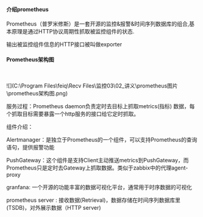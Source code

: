 #### 介绍prometheus



Prometheus（普罗米修斯）是一套开源的监控&报警&时间序列数据库的组合,基本原理是通过HTTP协议周期性抓取被监控组件的状态.

输出被监控组件信息的HTTP接口被叫做exporter 





#### Prometheus架构图



​               

![](C:\Program Files\feiq\Recv Files\监控03\02_讲义\prometheus图片\prometheus架构图.png)



服务过程：Prometheus daemon负责定时去目标上抓取metrics(指标) 数据，每个抓取目标需要暴露一个http服务的接口给它定时抓取。



组件介绍：

Alertmanager：是独立于Prometheus的一个组件，可以支持Prometheus的查询语句，提供报警功能

PushGateway：这个组件是支持Client主动推送metrics到PushGateway，而Prometheus只是定时去Gateway上抓取数据。类似于zabbix中的代理agent-proxy

granfana:  一个开源的功能丰富的数据可视化平台，通常用于时序数据的可视化

prometheus server : 接收数据(Retrieval)，数据存储在时间序列数据库里(TSDB)，对外展示数据（HTTP server)













